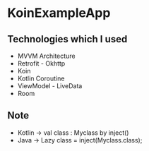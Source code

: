 # KoinExampleApp

## Technologies which I used

* MVVM Architecture
* Retrofit - Okhttp
* Koin
* Kotlin Coroutine
* ViewModel - LiveData
* Room

## Note
* Kotlin -> val class : Myclass by inject()
* Java -> Lazy<Myclass> class = inject(Myclass.class);
